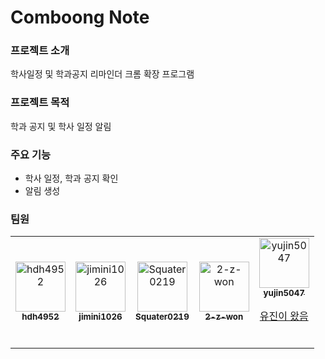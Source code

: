 # Comboong Note

### 프로젝트 소개

학사일정 및 학과공지 리마인더 크롬 확장 프로그램

### 프로젝트 목적

학과 공지 및 학사 일정 알림

### 주요 기능

- 학사 일정, 학과 공지 확인
- 알림 생성

### 팀원

<table>
  <tr>
    <td align="center">
      <a href="https://github.com/hdh4952">
        <img src="https://github.com/hdh4952.png" width="80" alt="hdh4952"/>
        <br />
        <sub><b>hdh4952</b></sub>
      </a>
      <br />
    </td>
    <td align="center">
      <a href="https://github.com/jimini1026">
      <img src="https://github.com/jimini1026.png" width="80" alt="jimini1026"/>
      <br />
      <sub><b>jimini1026</b></sub>
      </a>
      <br />
    </td>
    <td align="center">
      <a href="https://github.com/Squater0219">
      <img src="https://github.com/Squater0219.png" width="80" alt="Squater0219"/>
      <br />
      <sub><b>Squater0219</b></sub>
      </a>
      <br />
    </td>
    <td align="center">
      <a href="https://github.com/2-z-won">
      <img src="https://github.com/2-z-won.png" width="80" alt="2-z-won"/>
      <br />
      <sub><b>2-z-won</b></sub>
      </a>
      <br />
    </td>
    <td align="center">
      <a href="https://github.com/yujin5047">
      <img src="https://github.com/yujin5047.png" width="80" alt="yujin5047"/>
      <br />
      <sub><b>yujin5047</b></sub>
      <p>유진이 왔음</p>
      </a>
      <br />
    </td>
  </tr>
</table>
